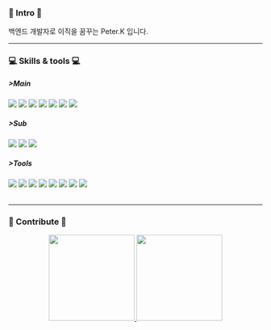 ### 👋 Intro 👋
백엔드 개발자로 이직을 꿈꾸는 Peter.K 입니다.

---
### 💻 Skills & tools 💻
##### >Main
<div>
  <img src="https://img.shields.io/badge/java-%23ED8B00.svg?style=flat&logo=java&logoColor=white">
  <img src="https://img.shields.io/badge/Spring-6DB33F?style=flat&logo=Spring&logoColor=white">
  <img src="https://img.shields.io/badge/Spring Boot-6DB33F?style=flat&logo=Spring Boot&logoColor=white">
  <img src="https://img.shields.io/badge/Mybatis-E6CBA8?style=flat">
  <img src="https://img.shields.io/badge/JPA-0008C1?style=flat&logoColor=white">
  <img src="https://img.shields.io/badge/MariaDB-003545?style=flat&logo=MariaDB&logoColor=white">
  <img src="https://img.shields.io/badge/MySQL-4479A1?style=flat&logo=MySQL&logoColor=white">

</div>

##### >Sub
<div>
  <img src="https://img.shields.io/badge/html5-E34F26?style=flat&logo=html5&logoColor=white">
  <img src="https://img.shields.io/badge/css3-%231572B6.svg?style=flat&logo=css3&logoColor=white">
  <img src="https://img.shields.io/badge/JavaScript-F7DF1E?style=flat&logo=JavaScript&logoColor=white">

</div>

##### >Tools
<div>
  <img src="https://img.shields.io/badge/Git-F05032?style=flat&logo=Git&logoColor=white">
  <img src="https://img.shields.io/badge/GitHub-181717?style=flat&logo=GitHub&logoColor=white">
  <img src="https://img.shields.io/badge/IntelliJ IDEA-2146C7?style=flat&logo=IntelliJ IDEA&logoColor=white">
  <img src="https://img.shields.io/badge/Eclipse-2146C7?style=flat&logo=Eclipse&logoColor=white">
  <img src="https://img.shields.io/badge/Amazon EC2-FE7A16.svg?style=flat&logo=Amazon EC2&logoColor=white">
  <img src="https://img.shields.io/badge/Amazon S3-FE7A16.svg?style=flat&logo=Amazon S3&logoColor=white">
  <img src="https://img.shields.io/badge/-Swagger-%23Clojure?style=flat&logo=swagger&logoColor=white">
  <img src="https://img.shields.io/badge/Postman-%23Clojure?style=flat&logo=postman&logoColor=white">
</div>
<Br>

---
### 📝 Contribute 📝
<div align="center">
  <a href="https://github.com/supra1nova/github-readme-stats">
    <img src="https://github-readme-stats.vercel.app/api?username=supra1nova&show_icons=true&theme=dracula" height="170px></img>
  </a>
  <a href="https://github.com/supra1nova/github-readme-stats">
    <img src="https://github-readme-stats.vercel.app/api/top-langs/?username=supra1nova&layout=compact" height="170px">
  </a>
</div>


<!--
**supra1nova/supra1nova** is a ✨ _special_ ✨ repository because its `README.md` (this file) appears on your GitHub profile.

Here are some ideas to get you started:
👋
- 🔭 I’m currently working on ...
- 🌱 I’m currently learning ...
- 👯 I’m looking to collaborate on ...
- 🤔 I’m looking for help with ...
- 💬 Ask me about ...
- 📫 How to reach me: ...
- 😄 Pronouns: ...
- ⚡ Fun fact: ...
-->
